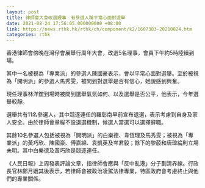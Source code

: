 ```yaml
---
layout: post
title: 律師會大會改選理事　有參選人稱平常心面對選舉
date: 2021-08-24 17:56:05.000000000 +08:00
link: https://news.rthk.hk/rthk/ch/component/k2/1607383-20210824.htm
categories: rthk
---
```


香港律師會傍晚在灣仔會展舉行周年大會，改選5名理事，會員下午約5時陸續到場。

其中一名被視為「專業派」的參選人陳國豪表示，會以平常心面對選舉。至於被視為「開明派」的參選人馬秀雯，被問到對選舉是否有信心，她說感到興奮。

現任理事林洋鋐到場時被問到選舉氣氛如何、以及選舉是否公平，他表示，今年選舉較靜。

選舉共有11名參選人，其中競逐連任的羅彰南早前宣布退選，表示考慮到自身及家人安全。由於律師會章程不設退選機制，候選人當選可以選擇辭職。

其餘10名參選人包括被視為「開明派」的白樂德、韋恆理及馬秀雯；被視為「專業派」的黃巧欣、陳國豪、傅嘉綿、袁凱英及岑君毅；餘下的黎蒑和唐瑋綸則立場未明。其中白樂德及黃巧欣是競逐連任。

《人民日報》上周發表評論文章，指律師會應與「反中亂港」分子劃清界線。行政長官林鄭月娥其後表示，若律師會被政治凌駕法律專業，特區政府會考慮終止與他們的專業關係。
